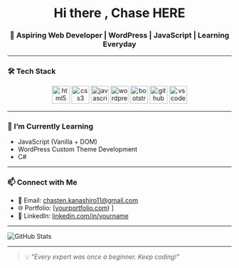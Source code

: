 <h1 align="center">Hi there , Chase HERE</h1>
<h3 align="center">🚀 Aspiring Web Developer | WordPress | JavaScript | Learning Everyday</h3>

---

### 🛠️ Tech Stack
<p align="center">
  <img src="https://cdn.jsdelivr.net/gh/devicons/devicon/icons/html5/html5-original.svg" height="40" alt="html5"/>
  <img src="https://cdn.jsdelivr.net/gh/devicons/devicon/icons/css3/css3-original.svg" height="40" alt="css3"/>
  <img src="https://cdn.jsdelivr.net/gh/devicons/devicon/icons/javascript/javascript-original.svg" height="40" alt="javascript"/>
  <img src="https://cdn.jsdelivr.net/gh/devicons/devicon/icons/wordpress/wordpress-original.svg" height="40" alt="wordpress"/>
  <img src="https://cdn.jsdelivr.net/gh/devicons/devicon/icons/bootstrap/bootstrap-original.svg" height="40" alt="bootstrap"/>
  <img src="https://cdn.jsdelivr.net/gh/devicons/devicon/icons/github/github-original.svg" height="40" alt="github"/>
  <img src="https://cdn.jsdelivr.net/gh/devicons/devicon/icons/vscode/vscode-original.svg" height="40" alt="vscode"/>
</p>

---

### 🌱 I’m Currently Learning
- JavaScript (Vanilla + DOM)
- WordPress Custom Theme Development
- C#

---

### 📫 Connect with Me
- 📧 Email: chasten.kanashiro11@gmail.com
- 🌐 Portfolio: [[yourportfolio.com](https://github.com/chastenr))  ]
- 💼 LinkedIn: [linkedin.com/in/yourname](https://linkedin.com/in/chastenramirez)

---

![GitHub Stats](https://github-readme-stats.vercel.app/api?username=chastenr&show_icons=true&theme=tokyonight)

---

> 💡 *"Every expert was once a beginner. Keep coding!"*
